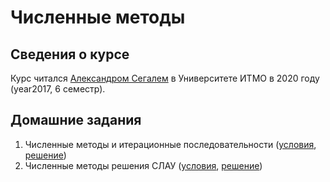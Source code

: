 # Численные методы

## Сведения о курсе

Курс читался [Александром Сегалем](https://ntv.ifmo.ru/en/person/3188/segal_aleksandr_solomonovich.htm) в Университете ИТМО в 2020 году (year2017, 6 семестр).

## Домашние задания

1. Численные методы и итерационные последовательности ([условия](hw01-iterational/tasks.pdf), [решение](hw01-iterational))
2. Численные методы решения СЛАУ ([условия](hw02-matrix/tasks.pdf), [решение](hw02-matrix))
